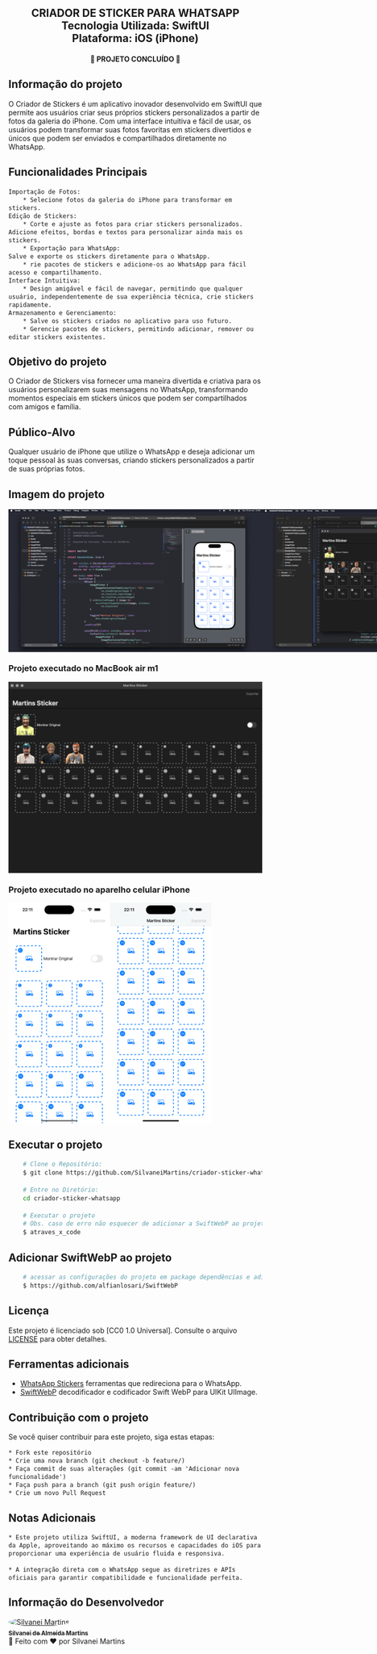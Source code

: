 <h2 align="center">
    CRIADOR DE STICKER PARA WHATSAPP
    <br />
    Tecnologia Utilizada: SwiftUI <br />
    Plataforma: iOS (iPhone)
</h2>

<h4 align="center">
    🚀 PROJETO CONCLUÍDO 🚀
</h4>

## Informação do projeto

O Criador de Stickers é um aplicativo inovador desenvolvido em SwiftUI que permite aos usuários criar seus próprios stickers personalizados a partir de fotos da galeria do iPhone. Com uma interface intuitiva e fácil de usar, os usuários podem transformar suas fotos favoritas em stickers divertidos e únicos que podem ser enviados e compartilhados diretamente no WhatsApp.

## Funcionalidades Principais

    Importação de Fotos:
        * Selecione fotos da galeria do iPhone para transformar em stickers.
    Edição de Stickers:
        * Corte e ajuste as fotos para criar stickers personalizados.
    Adicione efeitos, bordas e textos para personalizar ainda mais os stickers.
        * Exportação para WhatsApp:
    Salve e exporte os stickers diretamente para o WhatsApp.
        * rie pacotes de stickers e adicione-os ao WhatsApp para fácil acesso e compartilhamento.
    Interface Intuitiva:
        * Design amigável e fácil de navegar, permitindo que qualquer usuário, independentemente de sua experiência técnica, crie stickers rapidamente.
    Armazenamento e Gerenciamento:
        * Salve os stickers criados no aplicativo para uso futuro.
        * Gerencie pacotes de stickers, permitindo adicionar, remover ou editar stickers existentes.

## Objetivo do projeto

O Criador de Stickers visa fornecer uma maneira divertida e criativa para os usuários personalizarem suas mensagens no WhatsApp, transformando momentos especiais em stickers únicos que podem ser compartilhados com amigos e família.

## Público-Alvo

Qualquer usuário de iPhone que utilize o WhatsApp e deseja adicionar um toque pessoal às suas conversas, criando stickers personalizados a partir de suas próprias fotos.

## Imagem do projeto

<div style="display: flex; flex-direction: 'row';">
    <img src="./screens/ide_1.png">
    <img src="./screens/ide_2.png">
</div>

### Projeto executado no MacBook air m1

<div style="display: flex; flex-direction: 'row';">
    <img src="./screens/sticker_ide_1.png">
</div>

### Projeto executado no aparelho celular iPhone

<div style="display: flex; flex-direction: 'row';">
    <img src="./screens/mobile_1.png" width=40%>
    <img src="./screens/mobile_2.png" width=40%>
</div>

## Executar o projeto

```bash
    # Clone o Repositório:
    $ git clone https://github.com/SilvaneiMartins/criador-sticker-whatsapp

    # Entre no Diretório:
    cd criador-sticker-whatsapp

    # Executar o projeto
    # Obs. caso de erro não esquecer de adicionar a SwiftWebP ao projeto
    $ atraves_x_code
```

## Adicionar SwiftWebP ao projeto

```bash
    # acessar as configurações do projeto em package dependências e adicionar o link.
    $ https://github.com/alfianlosari/SwiftWebP
```

## Licença

Este projeto é licenciado sob [CC0 1.0 Universal]. Consulte o arquivo [LICENSE](https://github.com/SilvaneiMartins/criador-sticker-whatsapp/blob/master/LICENSE) para obter detalhes.

## Ferramentas adicionais

- [WhatsApp Stickers](https://github.com/WhatsApp/stickers) ferramentas que redireciona para o WhatsApp.
- [SwiftWebP](https://github.com/alfianlosari/SwiftWebP) decodificador e codificador Swift WebP para UIKit UIImage.

## Contribuição com o projeto

Se você quiser contribuir para este projeto, siga estas etapas:

    * Fork este repositório
    * Crie uma nova branch (git checkout -b feature/)
    * Faça commit de suas alterações (git commit -am 'Adicionar nova funcionalidade')
    * Faça push para a branch (git push origin feature/)
    * Crie um novo Pull Request

## Notas Adicionais

    * Este projeto utiliza SwiftUI, a moderna framework de UI declarativa da Apple, aproveitando ao máximo os recursos e capacidades do iOS para proporcionar uma experiência de usuário fluida e responsiva.

    * A integração direta com o WhatsApp segue as diretrizes e APIs oficiais para garantir compatibilidade e funcionalidade perfeita.

## Informação do Desenvolvedor

<a href="https://github.com/SilvaneiMartins">
    <img
        style="border-radius:50%"
        src="https://github.com/SilvaneiMartins.png"
        width="100px;"
        alt="Silvanei Martins"
    />
    <br />
    <sub>
        <b>Silvanei de Almeida Martins</b>
    </sub>
</a>
     <a href="https://github.com/SilvaneiMartins" title="Silvanei martins" >
 </a>
<br />
🚀 Feito com ❤️ por Silvanei Martins
